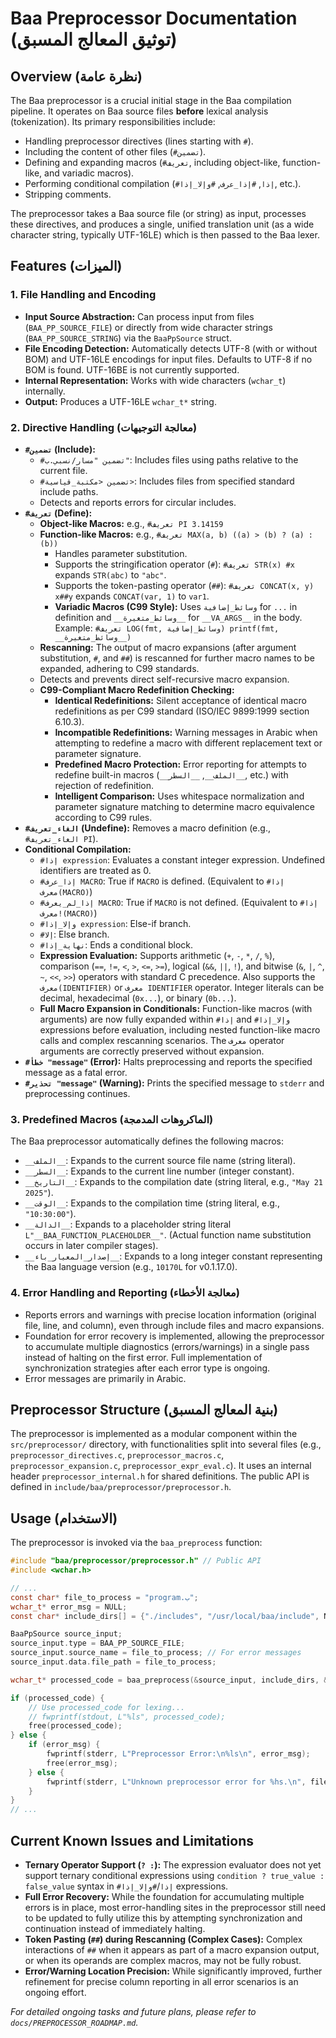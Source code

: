 # Baa Preprocessor Documentation (توثيق المعالج المسبق)

## Overview (نظرة عامة)

The Baa preprocessor is a crucial initial stage in the Baa compilation pipeline. It operates on Baa source files **before** lexical analysis (tokenization). Its primary responsibilities include:

* Handling preprocessor directives (lines starting with `#`).
* Including the content of other files (`#تضمين`).
* Defining and expanding macros (`#تعريف`, including object-like, function-like, and variadic macros).
* Performing conditional compilation (`#إذا`, `#إذا_عرف`, `#وإلا_إذا`, etc.).
* Stripping comments.

The preprocessor takes a Baa source file (or string) as input, processes these directives, and produces a single, unified translation unit (as a wide character string, typically UTF-16LE) which is then passed to the Baa lexer.

## Features (الميزات)

### 1. File Handling and Encoding

* **Input Source Abstraction:** Can process input from files (`BAA_PP_SOURCE_FILE`) or directly from wide character strings (`BAA_PP_SOURCE_STRING`) via the `BaaPpSource` struct.
* **File Encoding Detection:** Automatically detects UTF-8 (with or without BOM) and UTF-16LE encodings for input files. Defaults to UTF-8 if no BOM is found. UTF-16BE is not currently supported.
* **Internal Representation:** Works with wide characters (`wchar_t`) internally.
* **Output:** Produces a UTF-16LE `wchar_t*` string.

### 2. Directive Handling (معالجة التوجيهات)

* **`#تضمين` (Include):**
  * `#تضمين "مسار/نسبي.ب"`: Includes files using paths relative to the current file.
  * `#تضمين <مكتبة_قياسية>`: Includes files from specified standard include paths.
  * Detects and reports errors for circular includes.
* **`#تعريف` (Define):**
  * **Object-like Macros:** e.g., `#تعريف PI 3.14159`
  * **Function-like Macros:** e.g., `#تعريف MAX(a, b) ((a) > (b) ? (a) : (b))`
    * Handles parameter substitution.
    * Supports the stringification operator (`#`): `#تعريف STR(x) #x` expands `STR(abc)` to `"abc"`.
    * Supports the token-pasting operator (`##`): `#تعريف CONCAT(x, y) x##y` expands `CONCAT(var, 1)` to `var1`.
    * **Variadic Macros (C99 Style):** Uses `وسائط_إضافية` for `...` in definition and `__وسائط_متغيرة__` for `__VA_ARGS__` in the body.
            Example: `#تعريف LOG(fmt, وسائط_إضافية) printf(fmt, __وسائط_متغيرة__)`
  * **Rescanning:** The output of macro expansions (after argument substitution, `#`, and `##`) is rescanned for further macro names to be expanded, adhering to C99 standards.
  * Detects and prevents direct self-recursive macro expansion.
  * **C99-Compliant Macro Redefinition Checking:**
    * **Identical Redefinitions:** Silent acceptance of identical macro redefinitions as per C99 standard (ISO/IEC 9899:1999 section 6.10.3).
    * **Incompatible Redefinitions:** Warning messages in Arabic when attempting to redefine a macro with different replacement text or parameter signature.
    * **Predefined Macro Protection:** Error reporting for attempts to redefine built-in macros (`__الملف__`, `__السطر__`, etc.) with rejection of redefinition.
    * **Intelligent Comparison:** Uses whitespace normalization and parameter signature matching to determine macro equivalence according to C99 rules.
* **`#الغاء_تعريف` (Undefine):** Removes a macro definition (e.g., `#الغاء_تعريف PI`).
* **Conditional Compilation:**
  * `#إذا expression`: Evaluates a constant integer expression. Undefined identifiers are treated as 0.
  * `#إذا_عرف MACRO`: True if `MACRO` is defined. (Equivalent to `#إذا معرف(MACRO)`)
  * `#إذا_لم_يعرف MACRO`: True if `MACRO` is not defined. (Equivalent to `#إذا !معرف(MACRO)`)
  * `#وإلا_إذا expression`: Else-if branch.
  * `#إلا`: Else branch.
  * `#نهاية_إذا`: Ends a conditional block.
  * **Expression Evaluation:** Supports arithmetic (`+`, `-`, `*`, `/`, `%`), comparison (`==`, `!=`, `<`, `>`, `<=`, `>=`), logical (`&&`, `||`, `!`), and bitwise (`&`, `|`, `^`, `~`, `<<`, `>>`) operators with standard C precedence. Also supports the `معرف(IDENTIFIER)` or `معرف IDENTIFIER` operator. Integer literals can be decimal, hexadecimal (`0x...`), or binary (`0b...`).
  * **Full Macro Expansion in Conditionals:** Function-like macros (with arguments) are now fully expanded within `#إذا` and `#وإلا_إذا` expressions before evaluation, including nested function-like macro calls and complex rescanning scenarios. The `معرف` operator arguments are correctly preserved without expansion.
* **`#خطأ "message"` (Error):** Halts preprocessing and reports the specified message as a fatal error.
* **`#تحذير "message"` (Warning):** Prints the specified message to `stderr` and preprocessing continues.

### 3. Predefined Macros (الماكروهات المدمجة)

The Baa preprocessor automatically defines the following macros:

* `__الملف__`: Expands to the current source file name (string literal).
* `__السطر__`: Expands to the current line number (integer constant).
* `__التاريخ__`: Expands to the compilation date (string literal, e.g., `"May 21 2025"`).
* `__الوقت__`: Expands to the compilation time (string literal, e.g., `"10:30:00"`).
* `__الدالة__`: Expands to a placeholder string literal `L"__BAA_FUNCTION_PLACEHOLDER__"`. (Actual function name substitution occurs in later compiler stages).
* `__إصدار_المعيار_باء__`: Expands to a long integer constant representing the Baa language version (e.g., `10170L` for v0.1.17.0).

### 4. Error Handling and Reporting (معالجة الأخطاء)

* Reports errors and warnings with precise location information (original file, line, and column), even through include files and macro expansions.
* Foundation for error recovery is implemented, allowing the preprocessor to accumulate multiple diagnostics (errors/warnings) in a single pass instead of halting on the first error. Full implementation of synchronization strategies after each error type is ongoing.
* Error messages are primarily in Arabic.

## Preprocessor Structure (بنية المعالج المسبق)

The preprocessor is implemented as a modular component within the `src/preprocessor/` directory, with functionalities split into several files (e.g., `preprocessor_directives.c`, `preprocessor_macros.c`, `preprocessor_expansion.c`, `preprocessor_expr_eval.c`). It uses an internal header `preprocessor_internal.h` for shared definitions. The public API is defined in `include/baa/preprocessor/preprocessor.h`.

## Usage (الاستخدام)

The preprocessor is invoked via the `baa_preprocess` function:

```c
#include "baa/preprocessor/preprocessor.h" // Public API
#include <wchar.h>

// ...
const char* file_to_process = "program.ب";
wchar_t* error_msg = NULL;
const char* include_dirs[] = {"./includes", "/usr/local/baa/include", NULL};

BaaPpSource source_input;
source_input.type = BAA_PP_SOURCE_FILE;
source_input.source_name = file_to_process; // For error messages
source_input.data.file_path = file_to_process;

wchar_t* processed_code = baa_preprocess(&source_input, include_dirs, &error_msg);

if (processed_code) {
    // Use processed_code for lexing...
    // fwprintf(stdout, L"%ls", processed_code);
    free(processed_code);
} else {
    if (error_msg) {
        fwprintf(stderr, L"Preprocessor Error:\n%ls\n", error_msg);
        free(error_msg);
    } else {
        fwprintf(stderr, L"Unknown preprocessor error for %hs.\n", file_to_process);
    }
}
// ...
```

## Current Known Issues and Limitations

* **Ternary Operator Support (`? :`):** The expression evaluator does not yet support ternary conditional expressions using `condition ? true_value : false_value` syntax in `#إذا`/`#وإلا_إذا` expressions.
* **Full Error Recovery:** While the foundation for accumulating multiple errors is in place, most error-handling sites in the preprocessor still need to be updated to fully utilize this by attempting synchronization and continuation instead of immediately halting.
* **Token Pasting (`##`) during Rescanning (Complex Cases):** Complex interactions of `##` when it appears as part of a macro expansion output, or when its operands are complex macros, may not be fully robust.
* **Error/Warning Location Precision:** While significantly improved, further refinement for precise column reporting in all error scenarios is an ongoing effort.

*For detailed ongoing tasks and future plans, please refer to `docs/PREPROCESSOR_ROADMAP.md`.*
